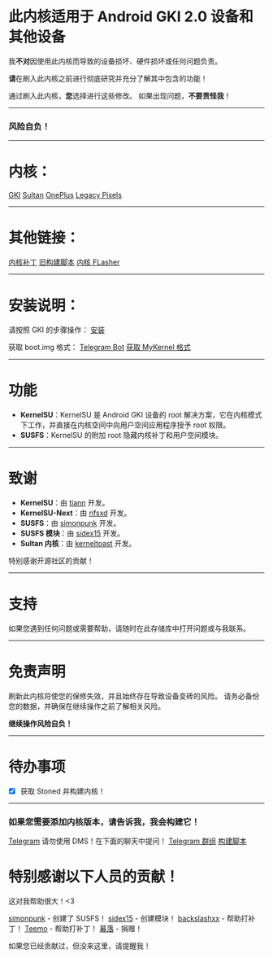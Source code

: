 # 此内核适用于 Android GKI 2.0 设备和其他设备


我**不对**因使用此内核而导致的设备损坏、硬件损坏或任何问题负责。

**请**在刷入此内核之前进行彻底研究并充分了解其中包含的功能！

通过刷入此内核，**您**选择进行这些修改。 如果出现问题，**不要责怪我**！

---

### 风险自负！

 ---

# 内核：

[GKI](https://github.com/WildPlusKernel/GKI_KernelSU_SUSFS) 
[Sultan](https://github.com/WildPlusKernel/Sultan_KernelSU_SUSFS) 
[OnePlus](https://github.com/WildPlusKernel/OnePlus_KernelSU_SUSFS) 
[Legacy Pixels](https://github.com/WildPlusKernel/Pixel_KernelSU_SUSFS) 

---

# 其他链接：

[内核补丁](https://github.com/WildPlusKernel/kernel_patches) 
[旧构建脚本](https://github.com/TheWildJames/kernel_build_scripts) 
[内核 FLasher](https://github.com/capntrips/KernelFlasher/releases) 

---

# 安装说明：

请按照 GKI 的步骤操作：
[安装](https://kernelsu.org/guide/installation.html)

获取 boot.img 格式：
[Telegram Bot](https://t.me/wildpluskernel/22076)
[获取 MyKernel 格式](https://github.com/TheWildJames/Get_My_Kernel_Format)

---

# 功能

- **KernelSU**：KernelSU 是 Android GKI 设备的 root 解决方案，它在内核模式下工作，并直接在内核空间中向用户空间应用程序授予 root 权限。
- **SUSFS**：KernelSU 的附加 root 隐藏内核补丁和用户空间模块。

---

# 致谢

- **KernelSU**：由 [tiann](https://github.com/tiann) 开发。
 - **KernelSU-Next**：由 [rifsxd](https://github.com/rifsxd/KernelSU-Next) 开发。
- **SUSFS**：由 [simonpunk](https://gitlab.com/simonpunk/susfs4ksu.git) 开发。
- **SUSFS 模块**：由 [sidex15](https://github.com/sidex15) 开发。
- **Sultan 内核**：由 [kerneltoast](https://github.com/kerneltoast) 开发。

特别感谢开源社区的贡献！

---

# 支持

如果您遇到任何问题或需要帮助，请随时在此存储库中打开问题或与我联系。

---

# 免责声明

刷新此内核将使您的保修失效，并且始终存在导致设备变砖的风险。 请务必备份您的数据，并确保在继续操作之前了解相关风险。

**继续操作风险自负！**

---

# 待办事项

- [X] 获取 Stoned 并构建内核！

---

### 如果您需要添加内核版本，请告诉我，我会构建它！

[Telegram](https://t.me/TheWildJames) 请勿使用 DMS！在下面的聊天中提问！
[Telegram 群组](https://t.me/wildpluskernel) 
[构建脚本](https://github.com/TheWildJames/kernel_build_scripts)

# 特别感谢以下人员的贡献！
这对我帮助很大！<3

[simonpunk](https://gitlab.com/simonpunk/susfs4ksu.git) - 创建了 SUSFS！
 [sidex15](https://github.com/sidex15) - 创建模块！
[backslashxx](https://github.com/backslashxx) - 帮助打补丁！
[Teemo](https://github.com/liqideqq) - 帮助打补丁！
[幕落](https://github.com/MuLuo688) - 捐赠！

如果您已经贡献过，但没来这里，请提醒我！
